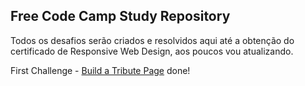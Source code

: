 ## Free Code Camp Study Repository

Todos os desafios serão criados e resolvidos aqui até a obtenção do certificado de Responsive Web Design, aos poucos vou atualizando.


First Challenge - [Build a Tribute Page](https://www.freecodecamp.org/learn/responsive-web-design/responsive-web-design-projects/build-a-tribute-page) done!
